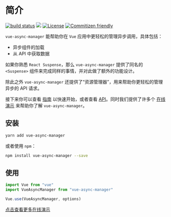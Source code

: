 # 简介

<a href="https://circleci.com/gh/vue-contrib/vue-async-manager/tree/master"><img src="https://img.shields.io/circleci/build/github/vue-contrib/vue-async-manager/master.svg" alt="build status"/></a>
[![](https://img.shields.io/npm/v/vue-async-manager.svg)](https://www.npmjs.com/package/vue-async-manager)
<a href="https://github.com/vue-contrib/vue-async-manager"><img src="https://img.shields.io/github/license/vue-contrib/vue-async-manager.svg" alt="License"/></a>
<a href="http://commitizen.github.io/cz-cli/"><img src="https://img.shields.io/badge/commitizen-friendly-brightgreen.svg" alt="Commitizen friendly"/></a>

`vue-async-manager` 能帮助你在 `Vue` 应用中更轻松的管理异步调用，具体包括：

- 异步组件的加载
- 从 API 中获取数据

如果你熟悉 `React Suspense`，那么 `vue-async-manager` 提供了同名的 `<Suspense>` 组件来完成同样的事情，并对此做了额外的功能设计。

除此之外 `vue-async-manager` 还提供了“资源管理器”，用来帮助你更轻松的管理异步的 API 请求。

接下来你可以查看 [指南](/zh/guide.html) 以快速开始，或者查看 [API](/zh/api.html)。同时我们提供了许多个 [在线演示](/zh/demo.html) 来帮助你了解 `vue-async-manager`。

## 安装

```sh
yarn add vue-async-manager
```

或者使用 `npm`：

```sh
npm install vue-async-manager --save
```

## 使用

```js
import Vue from "vue"
import VueAsyncManager from "vue-async-manager"

Vue.use(VueAsyncManager, options)
```

[点击查看更多在线演示](/zh/demo.html)